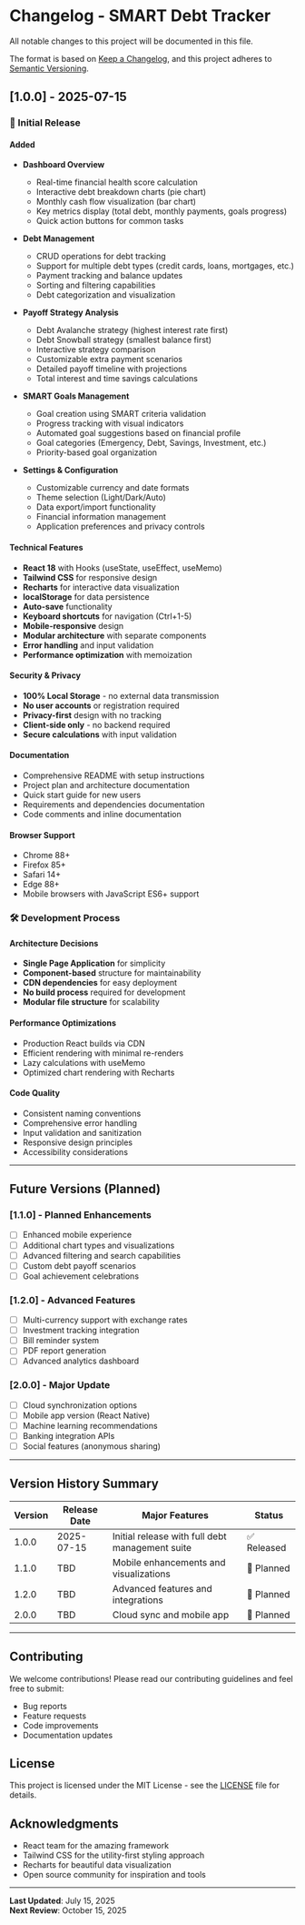 # Changelog - SMART Debt Tracker

All notable changes to this project will be documented in this file.

The format is based on [Keep a Changelog](https://keepachangelog.com/en/1.0.0/),
and this project adheres to [Semantic Versioning](https://semver.org/spec/v2.0.0.html).

## [1.0.0] - 2025-07-15

### 🎉 Initial Release

#### Added
- **Dashboard Overview**
  - Real-time financial health score calculation
  - Interactive debt breakdown charts (pie chart)
  - Monthly cash flow visualization (bar chart)
  - Key metrics display (total debt, monthly payments, goals progress)
  - Quick action buttons for common tasks

- **Debt Management**
  - CRUD operations for debt tracking
  - Support for multiple debt types (credit cards, loans, mortgages, etc.)
  - Payment tracking and balance updates
  - Sorting and filtering capabilities
  - Debt categorization and visualization

- **Payoff Strategy Analysis**
  - Debt Avalanche strategy (highest interest rate first)
  - Debt Snowball strategy (smallest balance first)
  - Interactive strategy comparison
  - Customizable extra payment scenarios
  - Detailed payoff timeline with projections
  - Total interest and time savings calculations

- **SMART Goals Management**
  - Goal creation using SMART criteria validation
  - Progress tracking with visual indicators
  - Automated goal suggestions based on financial profile
  - Goal categories (Emergency, Debt, Savings, Investment, etc.)
  - Priority-based goal organization

- **Settings & Configuration**
  - Customizable currency and date formats
  - Theme selection (Light/Dark/Auto)
  - Data export/import functionality
  - Financial information management
  - Application preferences and privacy controls

#### Technical Features
- **React 18** with Hooks (useState, useEffect, useMemo)
- **Tailwind CSS** for responsive design
- **Recharts** for interactive data visualization
- **localStorage** for data persistence
- **Auto-save** functionality
- **Keyboard shortcuts** for navigation (Ctrl+1-5)
- **Mobile-responsive** design
- **Modular architecture** with separate components
- **Error handling** and input validation
- **Performance optimization** with memoization

#### Security & Privacy
- **100% Local Storage** - no external data transmission
- **No user accounts** or registration required
- **Privacy-first** design with no tracking
- **Client-side only** - no backend required
- **Secure calculations** with input validation

#### Documentation
- Comprehensive README with setup instructions
- Project plan and architecture documentation
- Quick start guide for new users
- Requirements and dependencies documentation
- Code comments and inline documentation

#### Browser Support
- Chrome 88+
- Firefox 85+
- Safari 14+
- Edge 88+
- Mobile browsers with JavaScript ES6+ support

### 🛠️ Development Process

#### Architecture Decisions
- **Single Page Application** for simplicity
- **Component-based** structure for maintainability
- **CDN dependencies** for easy deployment
- **No build process** required for development
- **Modular file structure** for scalability

#### Performance Optimizations
- Production React builds via CDN
- Efficient rendering with minimal re-renders
- Lazy calculations with useMemo
- Optimized chart rendering with Recharts

#### Code Quality
- Consistent naming conventions
- Comprehensive error handling
- Input validation and sanitization
- Responsive design principles
- Accessibility considerations

---

## Future Versions (Planned)

### [1.1.0] - Planned Enhancements
- [ ] Enhanced mobile experience
- [ ] Additional chart types and visualizations
- [ ] Advanced filtering and search capabilities
- [ ] Custom debt payoff scenarios
- [ ] Goal achievement celebrations

### [1.2.0] - Advanced Features
- [ ] Multi-currency support with exchange rates
- [ ] Investment tracking integration
- [ ] Bill reminder system
- [ ] PDF report generation
- [ ] Advanced analytics dashboard

### [2.0.0] - Major Update
- [ ] Cloud synchronization options
- [ ] Mobile app version (React Native)
- [ ] Machine learning recommendations
- [ ] Banking integration APIs
- [ ] Social features (anonymous sharing)

---

## Version History Summary

| Version | Release Date | Major Features | Status |
|---------|-------------|----------------|---------|
| 1.0.0   | 2025-07-15  | Initial release with full debt management suite | ✅ Released |
| 1.1.0   | TBD         | Mobile enhancements and visualizations | 📝 Planned |
| 1.2.0   | TBD         | Advanced features and integrations | 📝 Planned |
| 2.0.0   | TBD         | Cloud sync and mobile app | 📝 Planned |

---

## Contributing

We welcome contributions! Please read our contributing guidelines and feel free to submit:
- Bug reports
- Feature requests
- Code improvements
- Documentation updates

## License

This project is licensed under the MIT License - see the [LICENSE](LICENSE) file for details.

## Acknowledgments

- React team for the amazing framework
- Tailwind CSS for the utility-first styling approach
- Recharts for beautiful data visualization
- Open source community for inspiration and tools

---

**Last Updated**: July 15, 2025  
**Next Review**: October 15, 2025

